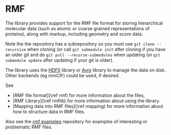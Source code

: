 # RMF #

The library provides support for the RMF file format for
storing hierarchical molecular data (such as atomic or coarse grained
representations of proteins), along with markup, including geometry
and score data.

Note the the repository has a subrepository so you must use
`git clone --recursive` when cloning (or call `git submodule init`
after cloning if you have an older git and do
`git pull --recurse-submodules` when updating (or
`git submodule update` after updating if your git is older).

The library uses the [HDF5](http://www.hdf5.org) library or
[Avro](http://avro.apache.org) library to manage the data on
disk. Other backends (eg mmCIF) could be used, if desired.

See
- [RMF file format](\ref rmf) for more information about the files,
- [RMF Library](\ref rmflib) for more information about using the library.
- [Mapping data into RMF files](\ref mapping) for more information about how to structure data in RMF files.

Also see the [rmf examples](http://www.github.com/salilab/rmf_examples) repository
for examples of interesting or problematic RMF files.
